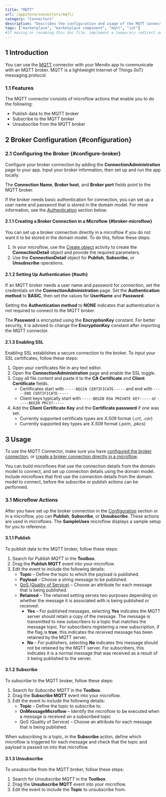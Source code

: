 ```yaml
---
title: "MQTT"
url: /appstore/connectors/mqtt/
category: "Connectors"
description: "Describes the configuration and usage of the MQTT connector, which is available in the Mendix Marketplace."
tags: ["marketplace", "marketplace component", "mqtt", "iot"]
#If moving or renaming this doc file, implement a temporary redirect and let the respective team know they should update the URL in the product. See Mapping to Products for more details. 
---
```


## 1 Introduction

You can use the [MQTT](https://marketplace.mendix.com/link/component/119508) connector with your Mendix app to communicate with an MQTT broker. MQTT is a lightweight Internet of Things (IoT) messaging protocol. 

### 1.1 Features

The MQTT connector consists of microflow actions that enable you to do the following:

* Publish data to the MQTT broker
* Subscribe to the MQTT broker 
* Unsubscribe from the MQTT broker


## 2 Broker Configuration {#configuration}

### 2.1 Configuring the Broker {#configure-broker}

Configure your broker connection by adding the **ConnectionAdministration** page to your app. Input your broker information, then set up and run the app locally.

The **Connection Name**, **Broker host**, and **Broker port** fields point to the MQTT broker. 

If the broker needs basic authentication for connection, you can set up a user name and password that is stored in the domain model. For more information, see the [Authentication](#auth) section below.

#### 2.1.1 Creating a Broker Connection in a Microflow {#broker-microflow}

You can set up a broker connection directly in a microflow if you do not want it to be stored in the domain model. To do this, follow these steps:

1. In your microflow, use the [Create object](/refguide/create-object/) activity to create the **ConnectionDetail** object and provide the required parameters.
2. Use the **ConnectionDetail** object for **Publish**, **Subscribe**, or **Unsubscribe** operations.

#### 2.1.2 Setting Up Authentication {#auth}

If an MQTT broker needs a user name and password for connection, set the credentials on the **ConnectionAdministration** page. Set the **Authentication method** to **BASIC**, then set the values for **UserName** and **Password**.

Setting the **Authentication method** to **NONE** indicates that authentication is not required to connect to the MQTT broker. 

The **Password** is encrypted using the **EncryptionKey** constant. For better security, it is advised to change the **EncryptionKey** constant after importing the MQTT connector.

#### 2.1.3 Enabling SSL

Enabling SSL establishes a secure connection to the broker. To input your SSL certificates, follow these steps:

1. Open your certificates file in any text editor. 
2. Open the **ConnectionAdministration** page and enable the SSL toggle.
3. Copy all file content and paste it to the **CA Certificate** and **Client Certificate** fields. 
    *   Certificates start with `-----BEGIN CERTIFICATE-----` and end with `-----END CERTIFICATE-----`
    * Client keys typically start with `-----BEGIN RSA PRIVATE KEY-----` or `-----BEGIN PKCS7-----`
4. Add the **Client Certificate Key** and the **Certificate password** if one was set.
    * Currently supported certificate types are *X.509* format (*.crt*, *.cer*)
    * Currently supported key types are *X.509* format (*.pem*, *.pkcs*)

## 3 Usage

To use the MQTT Connector, make sure you have [configured the broker connection](#configure-broker), or [create a broker connection directly in a microflow](#broker-microflow). 

You can build microflows that use the connection details from the domain model to connect, and set up connection details using the domain model. Include microflows that first use the connection details from the domain model to connect, before the subscribe or publish actions can be performed.

### 3.1 Microflow Actions

After you have set up the broker connection in the [Configuration](#configuration) section or in a microflow, you can **Publish**, **Subscribe**, or **Unsubscribe**. These actions are used in microflows. The **SampleUses** microflow displays a sample setup for you to reference.

#### 3.1.1 Publish

To publish data to the MQTT broker, follow these steps:

1. Search for *Publish MQTT* in the **Toolbox**.
2. Drag the **Publish MQTT** event into your microflow.
3. Edit the event to include the following details:
    * **Topic** – Define the topic to which the payload is published.
    * **Payload** – Choose a string message to be published.
    * [QoS (Quality of Service)](https://www.eclipse.org/paho/files/mqttdoc/MQTTClient/html/qos.html) – Choose an attribute for each message that is being published.
    * **Retained** – The retained setting serves two purposes depending on whether the message it is associated with is being published or received:
        * **Yes** – For published messages, selecting **Yes** indicates  the MQTT server should retain a copy of the message. The message is transmitted to new subscribers to a topic that matches the message topic. For subscribers registering a new subscription, if the flag is **true**, this indicates the received message has been retained by the MQTT server.
        *  **No** – For publishers, selecting **No** indicates this message should not be retained by the MQTT server. For subscribers, this indicates it is a normal message that was received as a result of it being published to the server.

#### 3.1.2 Subscribe

To subscribe to the MQTT broker, follow these steps:

1. Search for *Subscribe MQTT* in the **Toolbox**.
2. Drag the **Subscribe MQTT** event into your microflow.
3. Edit the event to include the following details:
    * **Topic** – Define the topic to subscribe to.
    * **OnMessageMicroflow** – Identify the microflow to be executed when a message is received on a subscribed topic
    * QoS (Quality of Service) – Choose an attribute for each message that is being published.

When subscribing to a topic, in the **Subscribe** action, define which microflow is triggered for each message and check that the topic and payload is passed on into that microflow.

#### 3.1.3 Unsubscribe

To unsubscribe from the MQTT broker, follow these steps:

1. Search for *Unsubscribe MQTT* in the **Toolbox**.
2. Drag the **Unsubscribe MQTT** event into your microflow.
3. Edit the event to include the **Topic** to unsubscribe from.
